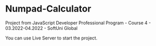 # Numpad-Calculator
Project from JavaScript Developer Professional Program - Course 4 - 03.2022-04.2022 - SoftUni Global

You can use Live Server to start the project.
